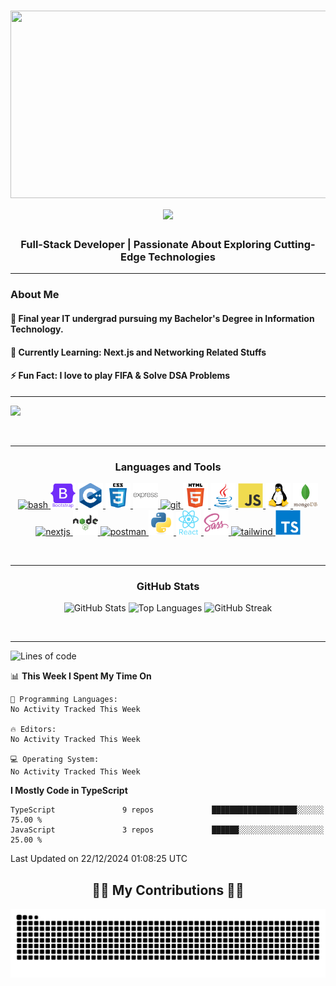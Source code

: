 <h1 align="center">
  <a href="https://github.com/devxb/gitanimals">
<img
  src="https://render.gitanimals.org/farms/AbhayShaw01"
  width="600"
  height="300"
/>
</a>
  <img src="https://readme-typing-svg.herokuapp.com/?font=Righteous&size=30&center=true&vCenter=true&width=500&height=70&duration=2700&lines=Namaste🙏+I'm+अभय;Welcome+To+My+Coding+Dojo!👋;" />
</h1>
<h3 align="center">Full-Stack Developer | Passionate About Exploring Cutting-Edge Technologies</h3>
<hr/>


### About Me
 #### 🧠 **Final year IT undergrad pursuing my Bachelor's Degree in Information Technology.**
 #### 🌱 **Currently Learning**: Next.js and Networking Related Stuffs 
 #### ⚡ **Fun Fact**: I love to play FIFA & Solve DSA Problems
<hr/>

<p>
  <a href="https://spotify-github-profile.kittinanx.com/api/view.svg?uid=31sfm2cwtstqosqj3kuq6ykpoqxm&redirect=true">
    <img src="https://spotify-github-profile.kittinanx.com/api/view.svg?uid=31sfm2cwtstqosqj3kuq6ykpoqxm&cover_image=true&theme=default&show_offline=true&background_color=121212&interchange=true"/>
  </a>
</p>
<br/>
<hr/>
<h3 align="center">Languages and Tools</h3>
<p align="center">
  <a href="https://www.gnu.org/software/bash/" target="_blank" rel="noreferrer">
    <img src="https://www.vectorlogo.zone/logos/gnu_bash/gnu_bash-icon.svg" alt="bash" width="40" height="40"/>
  </a>
  <a href="https://getbootstrap.com" target="_blank" rel="noreferrer">
    <img src="https://raw.githubusercontent.com/devicons/devicon/master/icons/bootstrap/bootstrap-plain-wordmark.svg" alt="bootstrap" width="40" height="40"/>
  </a>
  <a href="https://www.w3schools.com/cpp/" target="_blank" rel="noreferrer">
    <img src="https://raw.githubusercontent.com/devicons/devicon/master/icons/cplusplus/cplusplus-original.svg" alt="cplusplus" width="40" height="40"/>
  </a>
  <a href="https://www.w3schools.com/css/" target="_blank" rel="noreferrer">
    <img src="https://raw.githubusercontent.com/devicons/devicon/master/icons/css3/css3-original-wordmark.svg" alt="css3" width="40" height="40"/>
  </a>
  <a href="https://expressjs.com" target="_blank" rel="noreferrer">
    <img src="https://raw.githubusercontent.com/devicons/devicon/master/icons/express/express-original-wordmark.svg" alt="express" width="40" height="40"/>
  </a>
  <a href="https://git-scm.com/" target="_blank" rel="noreferrer">
    <img src="https://www.vectorlogo.zone/logos/git-scm/git-scm-icon.svg" alt="git" width="40" height="40"/>
  </a>
  <a href="https://www.w3.org/html/" target="_blank" rel="noreferrer">
    <img src="https://raw.githubusercontent.com/devicons/devicon/master/icons/html5/html5-original-wordmark.svg" alt="html5" width="40" height="40"/>
  </a>
  <a href="https://www.java.com" target="_blank" rel="noreferrer">
    <img src="https://raw.githubusercontent.com/devicons/devicon/master/icons/java/java-original.svg" alt="java" width="40" height="40"/>
  </a>
  <a href="https://developer.mozilla.org/en-US/docs/Web/JavaScript" target="_blank" rel="noreferrer">
    <img src="https://raw.githubusercontent.com/devicons/devicon/master/icons/javascript/javascript-original.svg" alt="javascript" width="40" height="40"/>
  </a>
  <a href="https://www.linux.org/" target="_blank" rel="noreferrer">
    <img src="https://raw.githubusercontent.com/devicons/devicon/master/icons/linux/linux-original.svg" alt="linux" width="40" height="40"/>
  </a>
  <a href="https://www.mongodb.com/" target="_blank" rel="noreferrer">
    <img src="https://raw.githubusercontent.com/devicons/devicon/master/icons/mongodb/mongodb-original-wordmark.svg" alt="mongodb" width="40" height="40"/>
  </a>
  <a href="https://nextjs.org/" target="_blank" rel="noreferrer">
    <img src="https://cdn.worldvectorlogo.com/logos/nextjs-2.svg" alt="nextjs" width="40" height="40"/>
  </a>
  <a href="https://nodejs.org" target="_blank" rel="noreferrer">
    <img src="https://raw.githubusercontent.com/devicons/devicon/master/icons/nodejs/nodejs-original-wordmark.svg" alt="nodejs" width="40" height="40"/>
  </a>
  <a href="https://postman.com" target="_blank" rel="noreferrer">
    <img src="https://www.vectorlogo.zone/logos/getpostman/getpostman-icon.svg" alt="postman" width="40" height="40"/>
  </a>
  <a href="https://www.python.org" target="_blank" rel="noreferrer">
    <img src="https://raw.githubusercontent.com/devicons/devicon/master/icons/python/python-original.svg" alt="python" width="40" height="40"/>
  </a>
  <a href="https://reactjs.org/" target="_blank" rel="noreferrer">
    <img src="https://raw.githubusercontent.com/devicons/devicon/master/icons/react/react-original-wordmark.svg" alt="react" width="40" height="40"/>
  </a>
  <a href="https://sass-lang.com" target="_blank" rel="noreferrer">
    <img src="https://raw.githubusercontent.com/devicons/devicon/master/icons/sass/sass-original.svg" alt="sass" width="40" height="40"/>
  </a>
  <a href="https://tailwindcss.com/" target="_blank" rel="noreferrer">
    <img src="https://www.vectorlogo.zone/logos/tailwindcss/tailwindcss-icon.svg" alt="tailwind" width="40" height="40"/>
  </a>
  <a href="https://www.typescriptlang.org/" target="_blank" rel="noreferrer">
    <img src="https://raw.githubusercontent.com/devicons/devicon/master/icons/typescript/typescript-original.svg" alt="typescript" width="40" height="40"/>
  </a>
</p>

<br/>
<hr>
<h3 align="center">GitHub Stats</h3>
<p align="center">
  <img src="https://github-readme-stats.vercel.app/api?username=abhayshaw01&theme=dark&show_icons=true&locale=en" alt="GitHub Stats" />
  <img src="https://github-readme-stats.vercel.app/api/top-langs?username=abhayshaw01&theme=dark&show_icons=true&locale=en&layout=compact" alt="Top Languages" />
  <img src="https://github-readme-streak-stats.herokuapp.com/?user=abhayshaw01&theme=dark" alt="GitHub Streak" />

</p>

<br/>
<hr>

<!--START_SECTION:waka-->
![Lines of code](https://img.shields.io/badge/From%20Hello%20World%20I%27ve%20Written-90.0%20thousand%20lines%20of%20code-blue)

📊 **This Week I Spent My Time On** 

```text
💬 Programming Languages: 
No Activity Tracked This Week

🔥 Editors: 
No Activity Tracked This Week

💻 Operating System: 
No Activity Tracked This Week
```

**I Mostly Code in TypeScript** 

```text
TypeScript               9 repos             ███████████████████░░░░░░   75.00 % 
JavaScript               3 repos             ██████░░░░░░░░░░░░░░░░░░░   25.00 % 
```




 Last Updated on 22/12/2024 01:08:25 UTC
<!--END_SECTION:waka-->


<div align="center">
  <h2>🐱‍👤 My Contributions 🐱‍👤</h2>
   <img alt="snake eating my contributions" src="https://raw.githubusercontent.com/AbhayShaw01/AbhayShaw01/output/github-contribution-grid-snake-dark.svg?palette=github-dar" />
</div>
